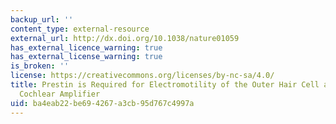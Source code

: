 ```yaml
---
backup_url: ''
content_type: external-resource
external_url: http://dx.doi.org/10.1038/nature01059
has_external_licence_warning: true
has_external_license_warning: true
is_broken: ''
license: https://creativecommons.org/licenses/by-nc-sa/4.0/
title: Prestin is Required for Electromotility of the Outer Hair Cell and for the
  Cochlear Amplifier
uid: ba4eab22-be69-4267-a3cb-95d767c4997a
---
```


